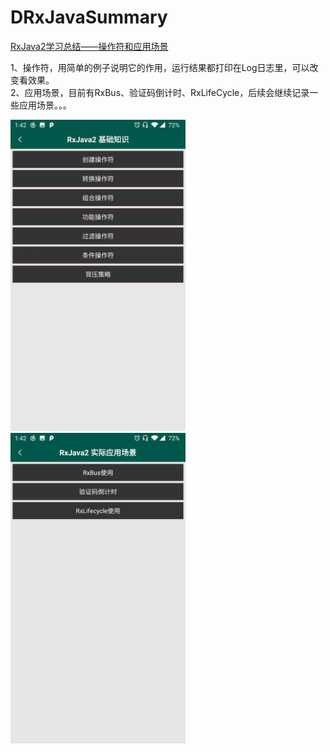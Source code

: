 # DRxJavaSummary  
[RxJava2学习总结——操作符和应用场景](https://www.jianshu.com/p/3983bcd9d470)  
   
1、操作符，用简单的例子说明它的作用，运行结果都打印在Log日志里，可以改变看效果。  
2、应用场景，目前有RxBus、验证码倒计时、RxLifeCycle，后续会继续记录一些应用场景。。。  

<img src="https://github.com/Dengszzzzz/DRxJavaSummary/blob/master/app/src/main/assets/%E6%93%8D%E4%BD%9C%E7%AC%A6.jpg" title="操作符" width="280" />         <img src="https://github.com/Dengszzzzz/DRxJavaSummary/blob/master/app/src/main/assets/%E5%AE%9E%E9%99%85%E5%BA%94%E7%94%A8.jpg" title="应用场景" width="280" />



